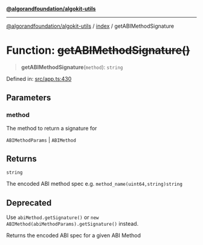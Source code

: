 [**@algorandfoundation/algokit-utils**](../../README.md)

***

[@algorandfoundation/algokit-utils](../../README.md) / [index](../README.md) / getABIMethodSignature

# Function: ~~getABIMethodSignature()~~

> **getABIMethodSignature**(`method`): `string`

Defined in: [src/app.ts:430](https://github.com/algorandfoundation/algokit-utils-ts/blob/main/src/app.ts#L430)

## Parameters

### method

The method to return a signature for

`ABIMethodParams` | `ABIMethod`

## Returns

`string`

The encoded ABI method spec e.g. `method_name(uint64,string)string`

## Deprecated

Use `abiMethod.getSignature()` or `new ABIMethod(abiMethodParams).getSignature()` instead.

Returns the encoded ABI spec for a given ABI Method
